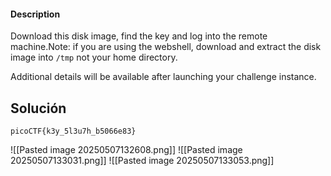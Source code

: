 #### Description

Download this disk image, find the key and log into the remote machine.Note: if you are using the webshell, download and extract the disk image into `/tmp` not your home directory.

Additional details will be available after launching your challenge instance.

## Solución 
```
picoCTF{k3y_5l3u7h_b5066e83}
```

![[Pasted image 20250507132608.png]]
![[Pasted image 20250507133031.png]]
![[Pasted image 20250507133053.png]]
